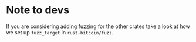 # Note to devs

If you are considering adding fuzzing for the other crates take a look
at how we set up `fuzz_target` in `rust-bitcoin/fuzz`.
